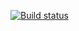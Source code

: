 [![Build status](https://ci.appveyor.com/api/projects/status/2vckyu4pbvso380y?svg=true)](https://ci.appveyor.com/project/sgul554/aqa1-2ver2)
